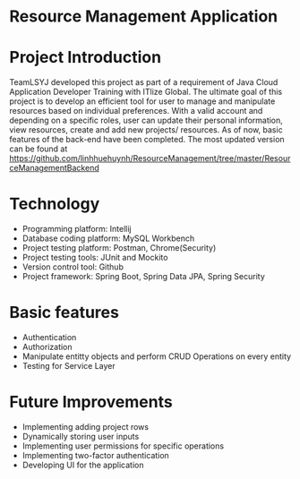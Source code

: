 # Resource Management Application

# Project Introduction
TeamLSYJ developed this project as part of a requirement of Java Cloud Application Developer Training with ITlize Global. 
The ultimate goal of this project is to develop an efficient tool for user to manage and manipulate resources based on individual preferences. 
With a valid account and depending on a specific roles, user can update their personal information, view resources, create and add new projects/ resources.
As of now, basic features of the back-end have been completed. The most updated version can be found at https://github.com/linhhuehuynh/ResourceManagement/tree/master/ResourceManagementBackend

# Technology
- Programming platform:  Intellij 
- Database coding platform: MySQL Workbench
- Project testing platform: Postman, Chrome(Security)
- Project testing tools: JUnit and Mockito
- Version control tool: Github
- Project framework: Spring Boot, Spring Data JPA, Spring Security

# Basic features
- Authentication
- Authorization
- Manipulate entitty objects and perform CRUD Operations on every entity
- Testing for Service Layer

# Future Improvements 
- Implementing adding project rows
- Dynamically storing user inputs 
- Implementing user permissions for specific operations
- Implementing two-factor authentication
- Developing UI for the application


